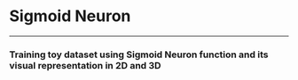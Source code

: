 <h1> Sigmoid Neuron </h1>
<hr>
<h3> Training toy dataset using Sigmoid Neuron function and its visual representation in 2D and 3D </h3> 
